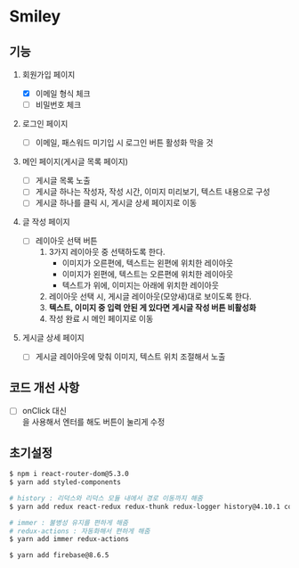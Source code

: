 # Smiley

## 기능

1. 회원가입 페이지

   - [x] 이메일 형식 체크
   - [ ] 비밀번호 체크

2. 로그인 페이지

   - [ ] 이메일, 패스워드 미기입 시 로그인 버튼 활성화 막을 것

3. 메인 페이지(게시글 목록 페이지)

   - [ ] 게시글 목록 노출
   - [ ] 게시글 하나는 작성자, 작성 시간, 이미지 미리보기, 텍스트 내용으로 구성
   - [ ] 게시글 하나를 클릭 시, 게시글 상세 페이지로 이동

4. 글 작성 페이지
   - [ ] 레이아웃 선택 버튼
     1. 3가지 레이아웃 중 선택하도록 한다.
        - 이미지가 오른편에, 텍스트는 왼편에 위치한 레이아웃
        - 이미지가 왼편에, 텍스트는 오른편에 위치한 레이아웃
        - 텍스트가 위에, 이미지는 아래에 위치한 레이아웃
     2. 레이아웃 선택 시, 게시글 레이아웃(모양새)대로 보이도록 한다.
     3. **텍스트, 이미지 중 입력 안된 게 있다면 게시글 작성 버튼 비활성화**
     4. 작성 완료 시 메인 페이지로 이동
5. 게시글 상세 페이지
   - [ ] 게시글 레이아웃에 맞춰 이미지, 텍스트 위치 조절해서 노출

## 코드 개선 사항

- [ ] onClick 대신 <form onSubmit>을 사용해서 엔터를 해도 버튼이 눌리게 수정

## 초기설정

```bash
$ npm i react-router-dom@5.3.0
$ yarn add styled-components

# history : 리덕스와 리덕스 모듈 내에서 경로 이동까지 해줌
$ yarn add redux react-redux redux-thunk redux-logger history@4.10.1 connected-react-router@6.8.0

# immer : 불병성 유지를 편하게 해줌
# redux-actions : 자동화해서 편하게 해줌
$ yarn add immer redux-actions

$ yarn add firebase@8.6.5
```
